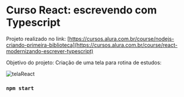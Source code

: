 # Curso React: escrevendo com Typescript

Projeto realizado no link: [https://cursos.alura.com.br/course/nodejs-criando-primeira-biblioteca](https://cursos.alura.com.br/course/react-modernizando-escrever-typescript)

Objetivo do projeto: Criação de uma tela para rotina de estudos: 

![telaReact](https://github.com/lipecalixto/react-first-project/assets/48100023/6e16aa7d-7dae-4bd0-b9ef-8403e60353a5)

### `npm start`
